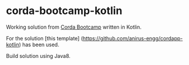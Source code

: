 # corda-bootcamp-kotlin
Working solution from [Corda Bootcamp](https://www.youtube.com/playlist?list=PLi1PppB3-YrVq5Qy_RM9Qidq0eh-nL11N) written in Kotlin.

For the solution [this template] (https://github.com/anirus-engg/cordapp-kotlin) has been used.

Build solution using Java8.

